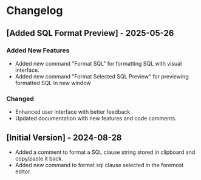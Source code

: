 # Changelog

## [Added SQL Format Preview] - 2025-05-26
### Added New Features
- Added new command "Format SQL" for formatting SQL with visual interface.
- Added new command "Format Selected SQL Preview" for previewing formatted SQL in new window

### Changed
- Enhanced user interface with better feedback
- Updated documentation with new features and code comments.

## [Initial Version] - 2024-08-28

- Added a comment to format a SQL clause string stored in clipboard and copy/paste it back.
- Added new command to format sql clause selected in the foremost editor.
